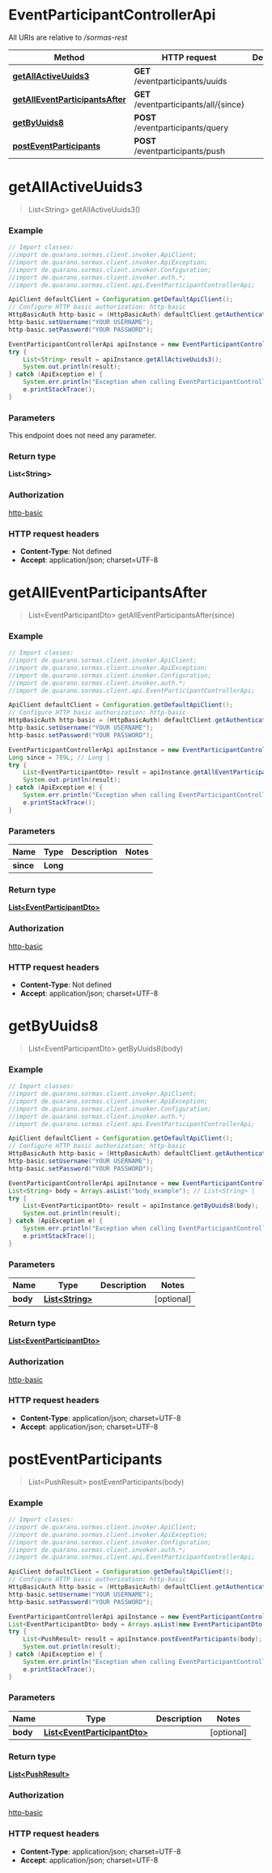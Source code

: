 # EventParticipantControllerApi

All URIs are relative to _/sormas-rest_

| Method                                                                                            | HTTP request                           | Description |
| ------------------------------------------------------------------------------------------------- | -------------------------------------- | ----------- |
| [**getAllActiveUuids3**](EventParticipantControllerApi.md#getAllActiveUuids3)                     | **GET** /eventparticipants/uuids       |
| [**getAllEventParticipantsAfter**](EventParticipantControllerApi.md#getAllEventParticipantsAfter) | **GET** /eventparticipants/all/{since} |
| [**getByUuids8**](EventParticipantControllerApi.md#getByUuids8)                                   | **POST** /eventparticipants/query      |
| [**postEventParticipants**](EventParticipantControllerApi.md#postEventParticipants)               | **POST** /eventparticipants/push       |

<a name="getAllActiveUuids3"></a>

# **getAllActiveUuids3**

> List&lt;String&gt; getAllActiveUuids3()

### Example

```java
// Import classes:
//import de.quarano.sormas.client.invoker.ApiClient;
//import de.quarano.sormas.client.invoker.ApiException;
//import de.quarano.sormas.client.invoker.Configuration;
//import de.quarano.sormas.client.invoker.auth.*;
//import de.quarano.sormas.client.api.EventParticipantControllerApi;

ApiClient defaultClient = Configuration.getDefaultApiClient();
// Configure HTTP basic authorization: http-basic
HttpBasicAuth http-basic = (HttpBasicAuth) defaultClient.getAuthentication("http-basic");
http-basic.setUsername("YOUR USERNAME");
http-basic.setPassword("YOUR PASSWORD");

EventParticipantControllerApi apiInstance = new EventParticipantControllerApi();
try {
    List<String> result = apiInstance.getAllActiveUuids3();
    System.out.println(result);
} catch (ApiException e) {
    System.err.println("Exception when calling EventParticipantControllerApi#getAllActiveUuids3");
    e.printStackTrace();
}
```

### Parameters

This endpoint does not need any parameter.

### Return type

**List&lt;String&gt;**

### Authorization

[http-basic](../README.md#http-basic)

### HTTP request headers

- **Content-Type**: Not defined
- **Accept**: application/json; charset=UTF-8

<a name="getAllEventParticipantsAfter"></a>

# **getAllEventParticipantsAfter**

> List&lt;EventParticipantDto&gt; getAllEventParticipantsAfter(since)

### Example

```java
// Import classes:
//import de.quarano.sormas.client.invoker.ApiClient;
//import de.quarano.sormas.client.invoker.ApiException;
//import de.quarano.sormas.client.invoker.Configuration;
//import de.quarano.sormas.client.invoker.auth.*;
//import de.quarano.sormas.client.api.EventParticipantControllerApi;

ApiClient defaultClient = Configuration.getDefaultApiClient();
// Configure HTTP basic authorization: http-basic
HttpBasicAuth http-basic = (HttpBasicAuth) defaultClient.getAuthentication("http-basic");
http-basic.setUsername("YOUR USERNAME");
http-basic.setPassword("YOUR PASSWORD");

EventParticipantControllerApi apiInstance = new EventParticipantControllerApi();
Long since = 789L; // Long |
try {
    List<EventParticipantDto> result = apiInstance.getAllEventParticipantsAfter(since);
    System.out.println(result);
} catch (ApiException e) {
    System.err.println("Exception when calling EventParticipantControllerApi#getAllEventParticipantsAfter");
    e.printStackTrace();
}
```

### Parameters

| Name      | Type     | Description | Notes |
| --------- | -------- | ----------- | ----- |
| **since** | **Long** |             |

### Return type

[**List&lt;EventParticipantDto&gt;**](EventParticipantDto.md)

### Authorization

[http-basic](../README.md#http-basic)

### HTTP request headers

- **Content-Type**: Not defined
- **Accept**: application/json; charset=UTF-8

<a name="getByUuids8"></a>

# **getByUuids8**

> List&lt;EventParticipantDto&gt; getByUuids8(body)

### Example

```java
// Import classes:
//import de.quarano.sormas.client.invoker.ApiClient;
//import de.quarano.sormas.client.invoker.ApiException;
//import de.quarano.sormas.client.invoker.Configuration;
//import de.quarano.sormas.client.invoker.auth.*;
//import de.quarano.sormas.client.api.EventParticipantControllerApi;

ApiClient defaultClient = Configuration.getDefaultApiClient();
// Configure HTTP basic authorization: http-basic
HttpBasicAuth http-basic = (HttpBasicAuth) defaultClient.getAuthentication("http-basic");
http-basic.setUsername("YOUR USERNAME");
http-basic.setPassword("YOUR PASSWORD");

EventParticipantControllerApi apiInstance = new EventParticipantControllerApi();
List<String> body = Arrays.asList("body_example"); // List<String> |
try {
    List<EventParticipantDto> result = apiInstance.getByUuids8(body);
    System.out.println(result);
} catch (ApiException e) {
    System.err.println("Exception when calling EventParticipantControllerApi#getByUuids8");
    e.printStackTrace();
}
```

### Parameters

| Name     | Type                                | Description | Notes      |
| -------- | ----------------------------------- | ----------- | ---------- |
| **body** | [**List&lt;String&gt;**](String.md) |             | [optional] |

### Return type

[**List&lt;EventParticipantDto&gt;**](EventParticipantDto.md)

### Authorization

[http-basic](../README.md#http-basic)

### HTTP request headers

- **Content-Type**: application/json; charset=UTF-8
- **Accept**: application/json; charset=UTF-8

<a name="postEventParticipants"></a>

# **postEventParticipants**

> List&lt;PushResult&gt; postEventParticipants(body)

### Example

```java
// Import classes:
//import de.quarano.sormas.client.invoker.ApiClient;
//import de.quarano.sormas.client.invoker.ApiException;
//import de.quarano.sormas.client.invoker.Configuration;
//import de.quarano.sormas.client.invoker.auth.*;
//import de.quarano.sormas.client.api.EventParticipantControllerApi;

ApiClient defaultClient = Configuration.getDefaultApiClient();
// Configure HTTP basic authorization: http-basic
HttpBasicAuth http-basic = (HttpBasicAuth) defaultClient.getAuthentication("http-basic");
http-basic.setUsername("YOUR USERNAME");
http-basic.setPassword("YOUR PASSWORD");

EventParticipantControllerApi apiInstance = new EventParticipantControllerApi();
List<EventParticipantDto> body = Arrays.asList(new EventParticipantDto()); // List<EventParticipantDto> |
try {
    List<PushResult> result = apiInstance.postEventParticipants(body);
    System.out.println(result);
} catch (ApiException e) {
    System.err.println("Exception when calling EventParticipantControllerApi#postEventParticipants");
    e.printStackTrace();
}
```

### Parameters

| Name     | Type                                                          | Description | Notes      |
| -------- | ------------------------------------------------------------- | ----------- | ---------- |
| **body** | [**List&lt;EventParticipantDto&gt;**](EventParticipantDto.md) |             | [optional] |

### Return type

[**List&lt;PushResult&gt;**](PushResult.md)

### Authorization

[http-basic](../README.md#http-basic)

### HTTP request headers

- **Content-Type**: application/json; charset=UTF-8
- **Accept**: application/json; charset=UTF-8
